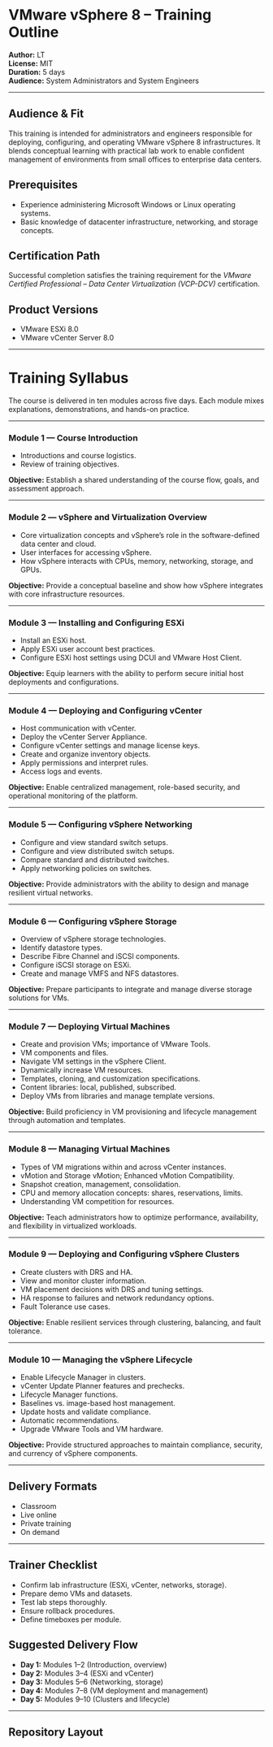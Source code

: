 # VMware vSphere 8 – Training Outline

**Author:** LT  
**License:** MIT  
**Duration:** 5 days  
**Audience:** System Administrators and System Engineers  

---

## Audience & Fit
This training is intended for administrators and engineers responsible for deploying, configuring, and operating VMware vSphere 8 infrastructures. It blends conceptual learning with practical lab work to enable confident management of environments from small offices to enterprise data centers.  

## Prerequisites
- Experience administering Microsoft Windows or Linux operating systems.  
- Basic knowledge of datacenter infrastructure, networking, and storage concepts.  

## Certification Path
Successful completion satisfies the training requirement for the *VMware Certified Professional – Data Center Virtualization (VCP-DCV)* certification.  

## Product Versions
- VMware ESXi 8.0  
- VMware vCenter Server 8.0  

---

# Training Syllabus

The course is delivered in ten modules across five days. Each module mixes explanations, demonstrations, and hands-on practice.

---

### Module 1 — Course Introduction
- Introductions and course logistics.  
- Review of training objectives.  

**Objective:** Establish a shared understanding of the course flow, goals, and assessment approach.  

---

### Module 2 — vSphere and Virtualization Overview
- Core virtualization concepts and vSphere’s role in the software-defined data center and cloud.  
- User interfaces for accessing vSphere.  
- How vSphere interacts with CPUs, memory, networking, storage, and GPUs.  

**Objective:** Provide a conceptual baseline and show how vSphere integrates with core infrastructure resources.  

---

### Module 3 — Installing and Configuring ESXi
- Install an ESXi host.  
- Apply ESXi user account best practices.  
- Configure ESXi host settings using DCUI and VMware Host Client.  

**Objective:** Equip learners with the ability to perform secure initial host deployments and configurations.  

---

### Module 4 — Deploying and Configuring vCenter
- Host communication with vCenter.  
- Deploy the vCenter Server Appliance.  
- Configure vCenter settings and manage license keys.  
- Create and organize inventory objects.  
- Apply permissions and interpret rules.  
- Access logs and events.  

**Objective:** Enable centralized management, role-based security, and operational monitoring of the platform.  

---

### Module 5 — Configuring vSphere Networking
- Configure and view standard switch setups.  
- Configure and view distributed switch setups.  
- Compare standard and distributed switches.  
- Apply networking policies on switches.  

**Objective:** Provide administrators with the ability to design and manage resilient virtual networks.  

---

### Module 6 — Configuring vSphere Storage
- Overview of vSphere storage technologies.  
- Identify datastore types.  
- Describe Fibre Channel and iSCSI components.  
- Configure iSCSI storage on ESXi.  
- Create and manage VMFS and NFS datastores.  

**Objective:** Prepare participants to integrate and manage diverse storage solutions for VMs.  

---

### Module 7 — Deploying Virtual Machines
- Create and provision VMs; importance of VMware Tools.  
- VM components and files.  
- Navigate VM settings in the vSphere Client.  
- Dynamically increase VM resources.  
- Templates, cloning, and customization specifications.  
- Content libraries: local, published, subscribed.  
- Deploy VMs from libraries and manage template versions.  

**Objective:** Build proficiency in VM provisioning and lifecycle management through automation and templates.  

---

### Module 8 — Managing Virtual Machines
- Types of VM migrations within and across vCenter instances.  
- vMotion and Storage vMotion; Enhanced vMotion Compatibility.  
- Snapshot creation, management, consolidation.  
- CPU and memory allocation concepts: shares, reservations, limits.  
- Understanding VM competition for resources.  

**Objective:** Teach administrators how to optimize performance, availability, and flexibility in virtualized workloads.  

---

### Module 9 — Deploying and Configuring vSphere Clusters
- Create clusters with DRS and HA.  
- View and monitor cluster information.  
- VM placement decisions with DRS and tuning settings.  
- HA response to failures and network redundancy options.  
- Fault Tolerance use cases.  

**Objective:** Enable resilient services through clustering, balancing, and fault tolerance.  

---

### Module 10 — Managing the vSphere Lifecycle
- Enable Lifecycle Manager in clusters.  
- vCenter Update Planner features and prechecks.  
- Lifecycle Manager functions.  
- Baselines vs. image-based host management.  
- Update hosts and validate compliance.  
- Automatic recommendations.  
- Upgrade VMware Tools and VM hardware.  

**Objective:** Provide structured approaches to maintain compliance, security, and currency of vSphere components.  

---

## Delivery Formats
- Classroom  
- Live online  
- Private training  
- On demand  

---

## Trainer Checklist
- Confirm lab infrastructure (ESXi, vCenter, networks, storage).  
- Prepare demo VMs and datasets.  
- Test lab steps thoroughly.  
- Ensure rollback procedures.  
- Define timeboxes per module.  

## Suggested Delivery Flow
- **Day 1:** Modules 1–2 (Introduction, overview)  
- **Day 2:** Modules 3–4 (ESXi and vCenter)  
- **Day 3:** Modules 5–6 (Networking, storage)  
- **Day 4:** Modules 7–8 (VM deployment and management)  
- **Day 5:** Modules 9–10 (Clusters and lifecycle)  

---

## Repository Layout
